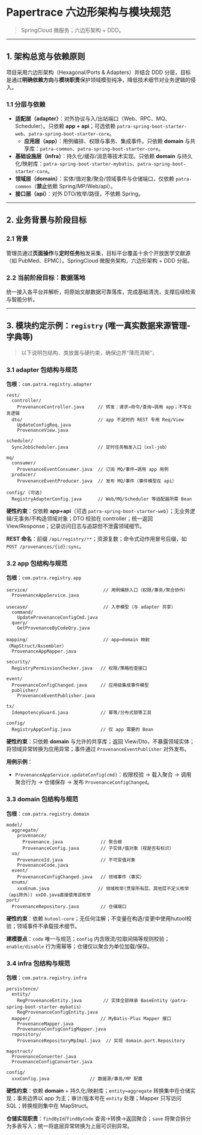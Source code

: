 # Papertrace 六边形架构与模块规范

> SpringCloud 微服务；六边形架构 + DDD。

---

## 1. 架构总览与依赖原则

项目采用六边形架构（Hexagonal/Ports & Adapters）并结合 DDD 分层，目标是通过**明确依赖方向**与**模块职责**保护领域模型纯净，降低技术细节对业务逻辑的侵入。

### 1.1 分层与依赖

- **适配层（adapter）**：对外协议与入/出站端口（Web、RPC、MQ、Scheduler）。只依赖 **app + api**；可选依赖 `patra-spring-boot-starter-web`、`patra-spring-boot-starter-core`。
  - **应用层（app）**：用例编排、权限与事务、集成事件。只依赖 **domain** 与共享库：`patra-common`、`patra-spring-boot-starter-core`。
- **基础设施层（infra）**：持久化/缓存/消息等技术实现。只依赖 **domain** 与持久化/映射库：`patra-spring-boot-starter-mybatis`、`patra-spring-boot-starter-core`。
- **领域层（domain）**：实体/值对象/聚合/领域事件与仓储端口，仅依赖 `patra-common`（**禁止**依赖 Spring/MP/Web/api）。
- **接口层（api）**：对外 DTO/枚举/路径，不依赖 Spring。

---

## 2. 业务背景与阶段目标

### 2.1 背景

管理员通过**页面操作**与**定时任务**触发采集，目标平台覆盖十余个开放医学文献源（如 PubMed、EPMC）。SpringCloud 微服务架构，六边形架构 + DDD 分层。

### 2.2 当前阶段目标：数据落地

统一接入各平台并解析，将原始文献数据可靠落库，完成基础清洗，支撑后续检索与智能分析。

---

## 3. 模块约定示例：`registry` (唯一真实数据来源管理-字典等)

> 以下说明包结构、类放置与硬约束，确保边界“薄而清晰”。

### 3.1 adapter 包结构与规范

**包根**：`com.patra.registry.adapter`

```
rest/
  controller/
    ProvenanceController.java     // 转发：请求→命令/查询→调用 app；不写业务逻辑
  dto/                            // app 不足时的 REST 专用 Req/View
    UpdateConfigReq.java
    ProvenanceView.java

scheduler/
  SyncJobScheduler.java           // 定时任务触发入口（xxl-job）

mq/
  consumer/
    ProvenanceEventConsumer.java  // 订阅 MQ/事件→调用 app 用例
  producer/
    ProvenanceEventProducer.java  // 发布 MQ/事件（事件模型在 api）

config/ (可选)
  RegistryAdapterConfig.java      // Web/MQ/Scheduler 等适配器所需 Bean
```

**硬性约束**：仅依赖 **app+api**（可选 `patra-spring-boot-starter-web`）；无业务逻辑/无事务/不构造领域对象；DTO 校验在 controller；统一返回 View/Response；记录访问日志与追踪但不泄露领域细节。

**REST 命名**：前缀 `/api/registry/**`；资源复数；命令式动作用冒号后缀，如 `POST /provenances/{id}:sync`。

### 3.2 app 包结构与规范

**包根**：`com.patra.registry.app`

```
service/                            // 用例编排入口（权限/事务/聚合协作）
  ProvenanceAppService.java

usecase/                            // 入参模型（与 adapter 共享）
  command/
    UpdateProvenanceConfigCmd.java
  query/
    GetProvenanceByCodeQry.java

mapping/                            // app↔domain 映射（MapStruct/Assembler）
  ProvenanceAppMapper.java

security/
  RegistryPermissionChecker.java   // 权限/策略检查接口

event/
  ProvenanceConfigChanged.java     // 应用级集成事件模型
  publisher/
    ProvenanceEventPublisher.java         

tx/
  IdempotencyGuard.java            // 幂等/分布式锁等工具

config/
  RegistryAppConfig.java           // 仅 app 需要的 Bean
```

**硬性约束**：只依赖 **domain** 与允许的共享库；返回 View/Dto，不暴露领域实体；将领域异常转换为应用异常；事件通过 `ProvenanceEventPublisher` 对外发布。

**用例示例**：

- `ProvenanceAppService.updateConfig(cmd)`：权限校验 → 载入聚合 → 调用聚合行为 → 仓储保存 → 发布 `ProvenanceConfigChanged`。

### 3.3 domain 包结构与规范

**包根**：`com.patra.registry.domain`

```
model/
  aggregate/
    provenance/
      Provenance.java              // 聚合根
      ProvenanceConfig.java        // 子实体/值对象（视是否有标识）
  vo/
    ProvenanceId.java              // 不可变值对象
    ProvenanceCode.java
  event/
    ProvenanceConfigChanged.java   // 领域事件（事实）
  enums/
    xxxEnum.java                  // 领域枚举(贯穿所有层、其他层不定义枚举（api除外）) xxDO.java直接使用该枚举
port/
  ProvenanceRepository.java        // 仓储端口
```

**硬性约束**：依赖 `hutool-core`；无任何注解；不变量在构造/变更中使用hutool校验；领域事件不承载技术细节。

**建模要点**：`code` 唯一与规范；`config` 内含限流/拉取间隔等规则校验；`enable/disable` 行为需幂等；仓储仅以聚合为单位加载/保存。

### 3.4 infra 包结构与规范

**包根**：`com.patra.registry.infra`

```
persistence/
  entity/
    RegProvenanceEntity.java        // 实体全部继承 BaseEntity（patra-spring-boot-starter-mybatis）
    RegProvenanceConfigEntity.java
  mapper/                          // MyBatis-Plus Mapper 接口
    ProvenanceMapper.java
    ProvenanceConfigConfigMapper.java
  repository/
    ProvenanceRepositoryMpImpl.java  // 实现 domain.port.Repository

mapstruct/
  ProvenanceConverter.java
  ProvenanceConfigConverter.java

config/
  xxxConfig.java               // 数据源/事务/MP 配置
```

**硬性约束**：依赖 **domain** + 持久化/映射库；`entity↔aggregate` 转换集中在仓储实现；事务边界以 app 为主；审计/版本号在 `entity` 处理；Mapper 只写访问 SQL；转换规则集中在 MapStruct。

**仓储实现职责**：`findById`/`findByCode` 查询→转换→返回聚合；`save` 将聚合拆分为多表写入；统一将底层异常转换为上层可识别异常。

